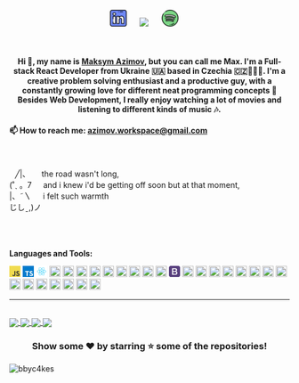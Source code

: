 <p align="center">
<a href="https://www.linkedin.com/in/maksym-azimov-770aa22aa/" target="_blank"><img height="30" src="https://raw.githubusercontent.com/AbhishekMaira10/AbhishekMaira10/master/linkedin.png?raw=true"></a>&nbsp;&nbsp;&nbsp;&nbsp;&nbsp;
<a href="https://www.instagram.com/bbycakeslovesnature/" target="_blank"><img height="30" src="https://upload.wikimedia.org/wikipedia/commons/a/a5/Instagram_icon.png"></a>&nbsp;&nbsp;&nbsp;&nbsp;&nbsp;
<a href="https://open.spotify.com/user/4m2f44n3a8hfcbxr5wem3gigb?si=08be8d7975d94fa9" target="_blank"><img height="30" src="https://raw.githubusercontent.com/AbhishekMaira10/AbhishekMaira10/master/Resources/png/spotify.png?raw=true"></a>&nbsp;&nbsp;&nbsp;&nbsp;&nbsp;
</p>

<br>


#### <p align="center">Hi 👋, my name is [Maksym Azimov](https://www.linkedin.com/in/maksym-azimov-770aa22aa), but you can call me Max. I'm a Full-stack React Developer from Ukraine 🇺🇦 based in Czechia 🇨🇿👨🏻‍💻. I'm a creative problem solving enthusiast and a productive guy, with a constantly growing love for different neat programming concepts 🩵 Besides Web Development, I really enjoy watching a lot of movies and listening to different kinds of music 🎶.</p>


#### 📫 How to reach me: [azimov.workspace@gmail.com](mailto:azimov.workspace@gmail.com)

<br>
<br>
⠀╱|、 ㅤ the road wasn't long,<br>
(˚ˎ 。7 ㅤ and i knew i'd be getting off soon but at that moment,<br>
|、˜〵 ㅤ i felt such warmth<br>
じしˍ,)ノ<br>
<br>

 
 <br> 
 </br>

**Languages and Tools:**
<br>

<code><img height="20" src="https://raw.githubusercontent.com/github/explore/80688e429a7d4ef2fca1e82350fe8e3517d3494d/topics/javascript/javascript.png"></code>
<code><img height="20" src="https://raw.githubusercontent.com/github/explore/80688e429a7d4ef2fca1e82350fe8e3517d3494d/topics/typescript/typescript.png"></code>
<code><img height="20" src="https://raw.githubusercontent.com/github/explore/80688e429a7d4ef2fca1e82350fe8e3517d3494d/topics/react/react.png"></code>
<code><img height="20" width="20" src="https://cdn.simpleicons.org/nextdotjs/white" /></code>
<code><img height="20" width="20" src="https://cdn.simpleicons.org/express/white" /></code>
<code><img height="20" width="20" src="https://cdn.simpleicons.org/tailwindcss" /></code>
<code><img height="20" width="20" src="https://cdn.simpleicons.org/nodedotjs" /></code>
<code><img height="20" width="20" src="https://cdn.simpleicons.org/mongodb" /></code>
<code><img height="20" width="20" src="https://cdn.simpleicons.org/mysql/white" /></code>
<code><img height="20" width="20" src="https://cdn.simpleicons.org/visualstudiocode" /></code>
<code><img height="20" width="20" src="https://cdn.simpleicons.org/html5" /></code>
<code><img height="20" width="20" src="https://cdn.simpleicons.org/css3" /></code>
<code><img height = "20" src = "https://raw.githubusercontent.com/github/explore/80688e429a7d4ef2fca1e82350fe8e3517d3494d/topics/bootstrap/bootstrap.png"></code>
<code><img height="20" width="20" src="https://cdn.simpleicons.org/axios" /></code>
<code><img height="20" width="20" src="https://cdn.simpleicons.org/redux" /></code>
<code><img height="20" width="20" src="https://cdn.simpleicons.org/amazonaws/white" /></code>
<code><img height="20" width="20" src="https://cdn.simpleicons.org/headlessui" /></code>
<code><img height="20" width="20" src="https://cdn.simpleicons.org/cssmodules/white" /></code>
<code><img height="20" width="20" src="https://cdn.simpleicons.org/cloudinary" /></code>
<code><img height="20" width="20" src="https://cdn.simpleicons.org/ejs" /></code>
<code><img height="20" width="20" src="https://cdn.simpleicons.org/passport" /></code>
<code><img height="20" width="20" src="https://cdn.simpleicons.org/mapbox/white" /></code>
<code><img height="20" width="20" src="https://cdn.simpleicons.org/clerk" /></code>
<code><img height="20" width="20" src="https://cdn.simpleicons.org/shadcnui/white" /></code>
<code><img height="20" width="20" src="https://cdn.simpleicons.org/mongoose" /></code>
<code><img height="20" width="20" src="https://cdn.simpleicons.org/github/white" /></code>
<code><img height="20" width="20" src="https://cdn.simpleicons.org/git" /></code>
<code><img height="20" width="20" src="https://cdn.simpleicons.org/windowsterminal" /></code>


---


</br>

<a href="https://github.com/bbyc4kes/car-catalog-NEXT.js" target="_blank">
  <img align="center" src="https://github-readme-stats.vercel.app/api/pin/?username=bbyc4kes&repo=car-catalog-NEXT.js&theme=dracula" />
</a>
<a href="https://github.com/bbyc4kes/file-drive" target="_blank">
 <img align="center" src="https://github-readme-stats.vercel.app/api/pin/?username=bbyc4kes&repo=file-drive&theme=dracula" />
</a>
<a href="https://github.com/bbyc4kes/campwithus" target="_blank">
 <img align="center" src="https://github-readme-stats.vercel.app/api/pin/?username=bbyc4kes&repo=campwithus&theme=dracula" />
</a>
<a href="https://github.com/bbyc4kes/project-management-project" target="_blank">
 <img align="center" src="https://github-readme-stats.vercel.app/api/pin/?username=bbyc4kes&repo=project-management-project&theme=dracula" />
</a>
<div align="center">

### Show some ❤️ by starring ⭐ some of the repositories!
</div>
 <p align="left"> <img src="https://komarev.com/ghpvc/?username=bbyc4kes" alt="bbyc4kes" /> </p>
